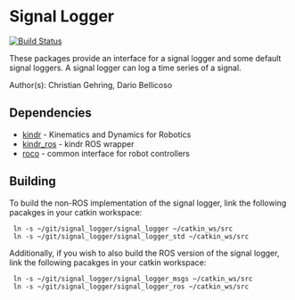 Signal Logger
==============

[![Build Status](http://129.132.38.183:8080/buildStatus/icon?job=signal_logger)](http://129.132.38.183:8080/view/legged_robotics/job/signal_logger/)

These packages provide an interface for a signal logger and some default signal loggers.
A signal logger can log a time series of a signal.

Author(s): Christian Gehring, Dario Bellicoso

Dependencies
----------------------------------------------------------------------------
* [kindr](https://github.com/ethz-asl/kindr) - Kinematics and Dynamics for Robotics
* [kindr_ros](https://github.com/ethz-asl/kindr_ros) - kindr ROS wrapper
* [roco](https://bitbucket.org/ethz-asl-lr/roco) - common interface for robot controllers


Building
----------------------------------------------------------------------------
To build the non-ROS implementation of the signal logger, link the following pacakges in your catkin workspace:

     ln -s ~/git/signal_logger/signal_logger ~/catkin_ws/src
     ln -s ~/git/signal_logger/signal_logger_std ~/catkin_ws/src

Additionally, if you wish to also build the ROS version of the signal logger, link the following pacakges in your catkin workspace:

     ln -s ~/git/signal_logger/signal_logger_msgs ~/catkin_ws/src
     ln -s ~/git/signal_logger/signal_logger_ros ~/catkin_ws/src